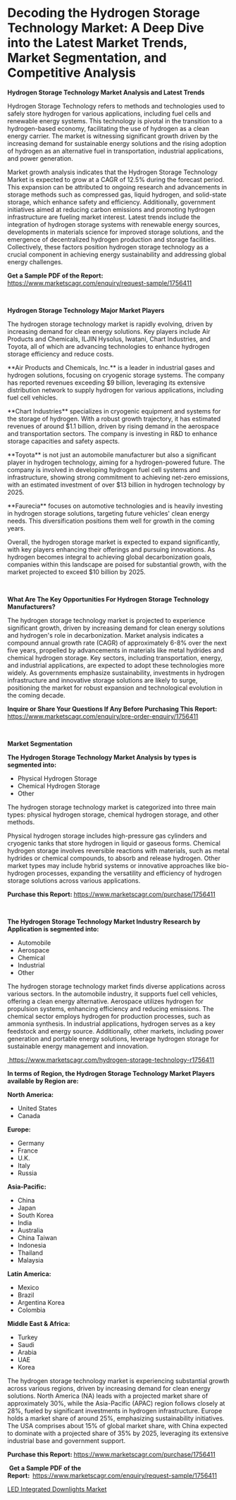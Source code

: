 <p><h1>Decoding the Hydrogen Storage Technology Market: A Deep Dive into the Latest Market Trends, Market Segmentation, and Competitive Analysis</h1></p><p><strong>Hydrogen Storage Technology Market Analysis and Latest Trends</strong></p>
<p><p>Hydrogen Storage Technology refers to methods and technologies used to safely store hydrogen for various applications, including fuel cells and renewable energy systems. This technology is pivotal in the transition to a hydrogen-based economy, facilitating the use of hydrogen as a clean energy carrier. The market is witnessing significant growth driven by the increasing demand for sustainable energy solutions and the rising adoption of hydrogen as an alternative fuel in transportation, industrial applications, and power generation.</p><p>Market growth analysis indicates that the Hydrogen Storage Technology Market is expected to grow at a CAGR of 12.5% during the forecast period. This expansion can be attributed to ongoing research and advancements in storage methods such as compressed gas, liquid hydrogen, and solid-state storage, which enhance safety and efficiency. Additionally, government initiatives aimed at reducing carbon emissions and promoting hydrogen infrastructure are fueling market interest. Latest trends include the integration of hydrogen storage systems with renewable energy sources, developments in materials science for improved storage solutions, and the emergence of decentralized hydrogen production and storage facilities. Collectively, these factors position hydrogen storage technology as a crucial component in achieving energy sustainability and addressing global energy challenges.</p></p>
<p><strong>Get a Sample PDF of the Report:&nbsp;</strong> <a href="https://www.marketscagr.com/enquiry/request-sample/1756411?utm_campaign=1766&utm_medium=2&utm_source=Github&utm_content=ia&utm_term=13022025&utm_id=hydrogen-storage-technology">https://www.marketscagr.com/enquiry/request-sample/1756411</a></p>
<p>&nbsp;</p>
<p><strong>Hydrogen Storage Technology Major Market Players</strong></p>
<p><p>The hydrogen storage technology market is rapidly evolving, driven by increasing demand for clean energy solutions. Key players include Air Products and Chemicals, ILJIN Hysolus, Iwatani, Chart Industries, and Toyota, all of which are advancing technologies to enhance hydrogen storage efficiency and reduce costs.</p><p>**Air Products and Chemicals, Inc.** is a leader in industrial gases and hydrogen solutions, focusing on cryogenic storage systems. The company has reported revenues exceeding $9 billion, leveraging its extensive distribution network to supply hydrogen for various applications, including fuel cell vehicles.</p><p>**Chart Industries** specializes in cryogenic equipment and systems for the storage of hydrogen. With a robust growth trajectory, it has estimated revenues of around $1.1 billion, driven by rising demand in the aerospace and transportation sectors. The company is investing in R&D to enhance storage capacities and safety aspects.</p><p>**Toyota** is not just an automobile manufacturer but also a significant player in hydrogen technology, aiming for a hydrogen-powered future. The company is involved in developing hydrogen fuel cell systems and infrastructure, showing strong commitment to achieving net-zero emissions, with an estimated investment of over $13 billion in hydrogen technology by 2025.</p><p>**Faurecia** focuses on automotive technologies and is heavily investing in hydrogen storage solutions, targeting future vehicles' clean energy needs. This diversification positions them well for growth in the coming years.</p><p>Overall, the hydrogen storage market is expected to expand significantly, with key players enhancing their offerings and pursuing innovations. As hydrogen becomes integral to achieving global decarbonization goals, companies within this landscape are poised for substantial growth, with the market projected to exceed $10 billion by 2025.</p></p>
<p>&nbsp;</p>
<p><strong>What Are The Key Opportunities For Hydrogen Storage Technology Manufacturers?</strong></p>
<p><p>The hydrogen storage technology market is projected to experience significant growth, driven by increasing demand for clean energy solutions and hydrogen's role in decarbonization. Market analysis indicates a compound annual growth rate (CAGR) of approximately 6-8% over the next five years, propelled by advancements in materials like metal hydrides and chemical hydrogen storage. Key sectors, including transportation, energy, and industrial applications, are expected to adopt these technologies more widely. As governments emphasize sustainability, investments in hydrogen infrastructure and innovative storage solutions are likely to surge, positioning the market for robust expansion and technological evolution in the coming decade.</p></p>
<p><strong>Inquire or Share Your Questions If Any Before Purchasing This Report:</strong> <a href="https://www.marketscagr.com/enquiry/pre-order-enquiry/1756411?utm_campaign=1766&utm_medium=2&utm_source=Github&utm_content=ia&utm_term=13022025&utm_id=hydrogen-storage-technology">https://www.marketscagr.com/enquiry/pre-order-enquiry/1756411</a></p>
<p>&nbsp;</p>
<p><strong>Market Segmentation</strong></p>
<p><strong>The Hydrogen Storage Technology Market Analysis by types is segmented into:</strong></p>
<p><ul><li>Physical Hydrogen Storage</li><li>Chemical Hydrogen Storage</li><li>Other</li></ul></p>
<p><p>The hydrogen storage technology market is categorized into three main types: physical hydrogen storage, chemical hydrogen storage, and other methods. </p><p>Physical hydrogen storage includes high-pressure gas cylinders and cryogenic tanks that store hydrogen in liquid or gaseous forms. Chemical hydrogen storage involves reversible reactions with materials, such as metal hydrides or chemical compounds, to absorb and release hydrogen. Other market types may include hybrid systems or innovative approaches like bio-hydrogen processes, expanding the versatility and efficiency of hydrogen storage solutions across various applications.</p></p>
<p><strong>Purchase this Report:&nbsp;</strong><a href="https://www.marketscagr.com/purchase/1756411?utm_campaign=1766&utm_medium=2&utm_source=Github&utm_content=ia&utm_term=13022025&utm_id=hydrogen-storage-technology">https://www.marketscagr.com/purchase/1756411</a></p>
<p>&nbsp;</p>
<p><strong>The Hydrogen Storage Technology Market Industry Research by Application is segmented into:</strong></p>
<p><ul><li>Automobile</li><li>Aerospace</li><li>Chemical</li><li>Industrial</li><li>Other</li></ul></p>
<p><p>The hydrogen storage technology market finds diverse applications across various sectors. In the automobile industry, it supports fuel cell vehicles, offering a clean energy alternative. Aerospace utilizes hydrogen for propulsion systems, enhancing efficiency and reducing emissions. The chemical sector employs hydrogen for production processes, such as ammonia synthesis. In industrial applications, hydrogen serves as a key feedstock and energy source. Additionally, other markets, including power generation and portable energy solutions, leverage hydrogen storage for sustainable energy management and innovation.</p></p>
<p><a href="https://www.marketscagr.com/hydrogen-storage-technology-r1756411?utm_campaign=1766&utm_medium=2&utm_source=Github&utm_content=ia&utm_term=13022025&utm_id=hydrogen-storage-technology">&nbsp;https://www.marketscagr.com/hydrogen-storage-technology-r1756411</a></p>
<p><strong>In terms of Region, the Hydrogen Storage Technology Market Players available by Region are:</strong></p>
<p>
    <p> <strong> North America: </strong>
        <ul>
            <li>United States</li>
            <li>Canada</li>
        </ul>
        </p> 
    <p> <strong> Europe: </strong>
        <ul>
            <li>Germany</li>
            <li>France</li>
            <li>U.K.</li>
            <li>Italy</li>
            <li>Russia</li>
        </ul>
        </p> 
    <p> <strong> Asia-Pacific: </strong>
        <ul>
            <li>China</li>
            <li>Japan</li>
            <li>South Korea</li>
            <li>India</li>
            <li>Australia</li>
            <li>China Taiwan</li>
            <li>Indonesia</li>
            <li>Thailand</li>
            <li>Malaysia</li>
        </ul>
        </p> 
    <p> <strong> Latin America: </strong>
        <ul>
            <li>Mexico</li>
            <li>Brazil</li>
            <li>Argentina Korea</li>
            <li>Colombia</li>
        </ul>
        </p> 
    <p> <strong> Middle East & Africa: </strong>
        <ul>
            <li>Turkey</li>
            <li>Saudi</li>
            <li>Arabia</li>
            <li>UAE</li>
            <li>Korea</li>
        </ul>
    </p>
    </p>
<p><p>The hydrogen storage technology market is experiencing substantial growth across various regions, driven by increasing demand for clean energy solutions. North America (NA) leads with a projected market share of approximately 30%, while the Asia-Pacific (APAC) region follows closely at 28%, fueled by significant investments in hydrogen infrastructure. Europe holds a market share of around 25%, emphasizing sustainability initiatives. The USA comprises about 15% of global market share, with China expected to dominate with a projected share of 35% by 2025, leveraging its extensive industrial base and government support.</p></p>
<p><strong>Purchase this Report: </strong><a href="https://www.marketscagr.com/purchase/1756411?utm_campaign=1766&utm_medium=2&utm_source=Github&utm_content=ia&utm_term=13022025&utm_id=hydrogen-storage-technology">https://www.marketscagr.com/purchase/1756411</a></p>
<p>&nbsp;<strong>Get a Sample PDF of the Report:&nbsp;&nbsp;</strong><a href="https://www.marketscagr.com/enquiry/request-sample/1756411?utm_campaign=1766&utm_medium=2&utm_source=Github&utm_content=ia&utm_term=13022025&utm_id=hydrogen-storage-technology">https://www.marketscagr.com/enquiry/request-sample/1756411</a></p>
<p><strong></strong></p>
<p><p><a href="https://github.com/mookiesville/Market-Research-Report-List-1/blob/main/led-integrated-downlights-market.md?utm_campaign=1766&utm_medium=2&utm_source=Github&utm_content=ia&utm_term=13022025&utm_id=hydrogen-storage-technology">LED Integrated Downlights Market</a></p></p>